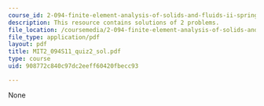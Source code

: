 ```yaml
---
course_id: 2-094-finite-element-analysis-of-solids-and-fluids-ii-spring-2011
description: This resource contains solutions of 2 problems.
file_location: /coursemedia/2-094-finite-element-analysis-of-solids-and-fluids-ii-spring-2011/908772c840c97dc2eeff60420fbecc93_MIT2_094S11_quiz2_sol.pdf
file_type: application/pdf
layout: pdf
title: MIT2_094S11_quiz2_sol.pdf
type: course
uid: 908772c840c97dc2eeff60420fbecc93

---
```

None